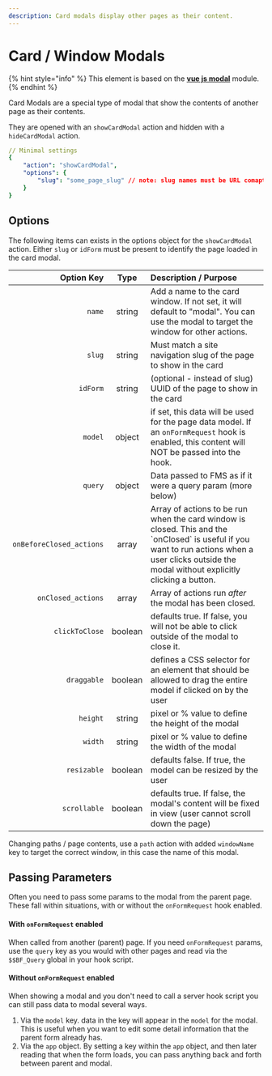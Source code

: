 ```yaml
---
description: Card modals display other pages as their content.
---
```


# Card / Window Modals

{% hint style="info" %}
This element is based on the [**vue js modal**](https://github.com/euvl/vue-js-modal#properties) module. 
{% endhint %}

Card Modals are a special type of modal that show the contents of another page as their contents. 

They are opened with an `showCardModal` action and hidden with a `hideCardModal` action. 

```yaml
// Minimal settings
{
    "action": "showCardModal",
    "options": {
        "slug": "some_page_slug" // note: slug names must be URL comaptible
    }
}
```

## Options

The following items can exists in the options object for the `showCardModal` action. Either `slug` or `idForm` must be present to identify the page loaded in the card modal.

| Option Key | Type | Description / Purpose |
| ---: | :---: | :--- |
| `name` | string | Add a name to the card window. If not set, it will default to "modal". You can use the modal to target the window for other actions. |
| `slug` | string | Must match a site navigation slug of the page to show in the card |
| `idForm` | string | \(optional - instead of slug\) UUID of the page to show in the card |
| `model` | object | if set, this data will be used for the page data model. If an `onFormRequest` hook is enabled, this content will NOT be passed into the hook. |
| `query` | object | Data passed to FMS as if it were a query param \(more below\) |
| `onBeforeClosed_actions` | array | Array of actions to be run when the card window is closed. This  and the \`onClosed\` is useful if you want to run actions when a user clicks outside the modal without explicitly clicking a button. |
| `onClosed_actions` | array | Array of actions run _after_ the modal has been closed. |
| `clickToClose` | boolean | defaults true. If false, you will not be able to click outside of the modal to close it. |
| `draggable` | boolean | defines a CSS selector for an element that should be allowed to drag the entire model if clicked on by the user |
| `height` | string | pixel or % value to define the height of the modal |
| `width` | string | pixel or % value to define the width of the modal |
| `resizable` | boolean | defaults false. If true, the model can be resized by the user |
| `scrollable` | boolean | defaults true. If false, the modal's content will be fixed in view \(user cannot scroll down the page\) |

Changing paths / page contents, use a `path` action with added `windowName`  key to target the correct window, in this case the name of this modal. 

## Passing Parameters

Often you need to pass some params to the modal from the parent page. These fall within situations, with or without the `onFormRequest` hook enabled.

#### With `onFormRequest` enabled

When called from another \(parent\) page. If you need `onFormRequest` params, use the `query` key as you would with other pages and read via the `$$BF_Query` global in your hook script. 

#### Without  `onFormRequest` enabled

When showing a modal and you don't need to call a server hook script you can still pass data to modal several ways.

1. Via the `model` key. data in the key will appear in the `model` for the modal. This is useful when you want to edit some detail information that the parent form already has.
2. Via the `app` object. By setting a key within the `app` object, and then later reading that when the form loads, you can pass anything back and forth between parent and modal.



